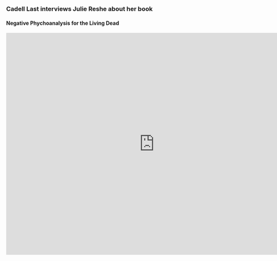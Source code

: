 ### Cadell Last interviews Julie Reshe about her book
#### Negative Phychoanalysis for the Living Dead

<iframe width="800" height="600"
src="https://www.youtube.com/embed/LQKVvaG_YEc" 
frameborder="0" 
allow="accelerometer; autoplay; encrypted-media; gyroscope; picture-in-picture" 
allowfullscreen></iframe>
